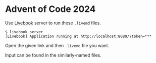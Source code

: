 # Advent of Code 2024

Use [Livebook](https://livebook.dev/) server to run these `.livemd` files.

```console
$ livebook server
[Livebook] Application running at http://localhost:8080/?token=***
```

Open the given link and then `.livemd` file you want.

Input can be found in the similarly-named files.
